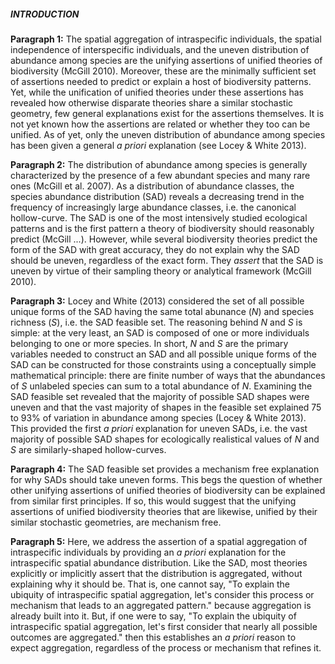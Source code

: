 ##### INTRODUCTION

**Paragraph 1:** The spatial aggregation of intraspecific individuals, the spatial independence of interspecific individuals, and the uneven distribution of abundance among species are the unifying assertions of unified theories of biodiversity (McGill 2010). 
Moreover, these are the minimally sufficient set of assertions needed to predict or explain a host of biodiversity patterns. 
Yet, while the unification of unified theories under these assertions has revealed how otherwise disparate theories share a similar stochastic geometry, few general explanations exist for the assertions themselves. 
It is not yet known how the assertions are related or whether they too can be unified. 
As of yet, only the uneven distribution of abundance among species has been given a general *a priori* explanation (see Locey & White 2013).

**Paragraph 2:** The distribution of abundance among species is generally characterized by the presence of a few abundant species and many rare ones (McGill et al. 2007).
As a distribution of abundance classes, the species abundance distribution (SAD) reveals a decreasing trend in the frequency of increasingly large abundance classes, i.e. the canonical hollow-curve.
The SAD is one of the most intensively studied ecological patterns and is the first pattern a theory of biodiversity should reasonably predict (McGill ...). 
However, while several biodiversity theories predict the form of the SAD with great accuracy, they do not explain why the SAD should be uneven, regardless of the exact form. 
They *assert* that the SAD is uneven by virtue of their sampling theory or analytical framework (McGill 2010).

**Paragraph 3:** Locey and White (2013) considered the set of all possible unique forms of the SAD having the same total abunance (*N*) and species richness (*S*), i.e. the SAD feasible set. 
The reasoning behind *N* and *S* is simple: at the very least, an SAD is composed of one or more individuals belonging to one or more species.
In short, *N* and *S* are the primary variables needed to construct an SAD and all possible unique forms of the SAD can be constructed for those constraints using a conceptually simple mathematical principle: there are finite number of ways that the abundances of *S* unlabeled species can sum to a total abundance of *N*.
Examining the SAD feasible set revealed that the majority of possible SAD shapes were uneven and that the vast majority of shapes in the feasible set explained 75 to 93% of variation in abundance among species (Locey & White 2013).
This provided the first *a priori* explanation for uneven SADs, i.e. the vast majority of possible SAD shapes for ecologically realistical values of *N* and *S* are similarly-shaped hollow-curves.

**Paragraph 4:** The SAD feasible set provides a mechanism free explanation for why SADs should take uneven forms.
This begs the question of whether other unifying assertions of unified theories of biodiversity can be explained from similar first principles.
If so, this would suggest that the unifying assertions of unified biodiversity theories that are likewise, unified by their similar stochastic geometries, are mechanism free.

**Paragraph 5:**
Here, we address the assertion of a spatial aggregation of intraspecific individuals by providing an *a priori* explanation for the intraspecific spatial abundance distribution. Like the SAD, most theories explicitly or implicitly assert that the distribution is aggregated, without explaining why it should be. That is, one cannot say, "To explain the ubiquity of intraspecific spatial aggregation, let's consider this process or mechanism that leads to an aggregated pattern." because aggregation is already built into it. But, if one were to say, "To explain the ubiquity of intraspecific spatial aggregation, let's first consider that nearly all possible outcomes are aggregated." then this establishes an *a priori* reason to expect aggregation, regardless of the process or mechanism that refines it.  